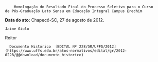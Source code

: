         Homologação do Resultado Final do Processo Seletivo para o Curso de Pós-Graduação Lato Sensu em Educação Integral Campus Erechim  

 

  

   **Data do ato:** Chapecó-SC, 27 de agosto de 2012.   
 

    Jaime Giolo   
 Reitor 

      Documento Histórico  [EDITAL Nº 228/GR/UFFS/2012](https://www.uffs.edu.br/atos-normativos/edital/gr/2012-0228/@@download/documento_historico)     
      